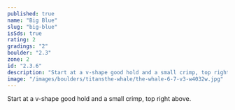 ```yaml
---
published: true
name: "Big Blue"
slug: "big-blue"
isSds: true
rating: 2
gradings: "2"
boulder: "2.3"
zone: 2
id: "2.3.6"
description: "Start at a v-shape good hold and a small crimp, top right above."
image: "/images/boulders/titansthe-whale/the-whale-6-7-v3-w4032w.jpg"
---
```


Start at a v-shape good hold and a small crimp, top right above.
